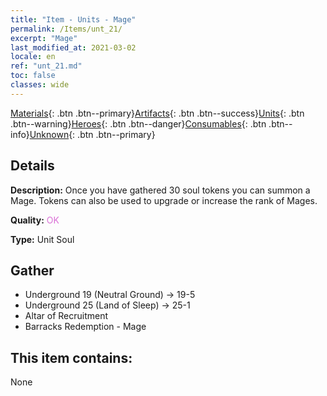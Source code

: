 ```yaml
---
title: "Item - Units - Mage"
permalink: /Items/unt_21/
excerpt: "Mage"
last_modified_at: 2021-03-02
locale: en
ref: "unt_21.md"
toc: false
classes: wide
---
```

 [Materials](/Items/){: .btn .btn--primary}[Artifacts](/Items/Artifacts/){: .btn .btn--success}[Units](/Items/Units/){: .btn .btn--warning}[Heroes](/Items/Heroes/){: .btn .btn--danger}[Consumables](/Items/Consumables/){: .btn .btn--info}[Unknown](/Items/Unknown/){: .btn .btn--primary}

## Details
 **Description:** Once you have gathered 30 soul tokens you can summon a Mage. Tokens can also be used to upgrade or increase the rank of Mages.

 **Quality:** <span style="color: #DA70D6">OK</span>

 **Type:** Unit Soul

## Gather

*    Underground 19 (Neutral Ground) -> 19-5 
*    Underground 25 (Land of Sleep) -> 25-1 
*    Altar of Recruitment 
*    Barracks Redemption - Mage 

## This item contains:

  None


